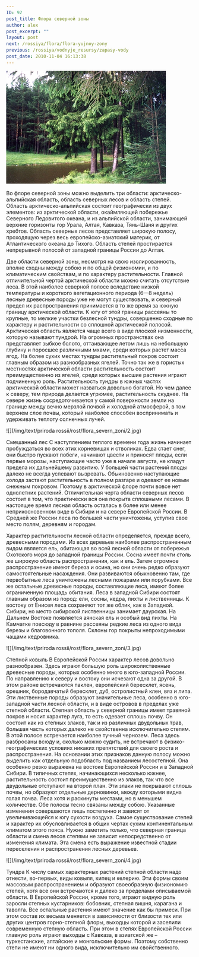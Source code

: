 ```yaml
---
ID: 92
post_title: Флора северной зоны
author: alex
post_excerpt: ""
layout: post
next: /rossiya/flora/flora-yujnoy-zony
previous: /rossiya/vodnyje_resursy/zapasy-vody
post_date: 2010-11-04 16:13:38
---
```


 

![](/img/book/593.jpg)

Во флоре северной зоны можно выделить три области: арктическо-альпийская область, область северных лесов и область степей. Область арктическо-альпийская состоит географически из двух элементов: из арктической области, окаймляющей побережье Северного Ледовитого океана, и из альпийской области, занимающей верхние горизонты гор Урала, Алтая, Кавказа, Тянь-Шаня и других хребтов. Область северных лесов представляет широкую полосу, проходящую через весь европейско-азиатский материк, от Атлантического океана до Тихого. Область степей простирается непрерывной полосой от западной границы России до Алтая.
  
Две области северной зоны, несмотря на свою изолированность, вполне сходны между собою и по общей физиономии, и по климатическим свойствам, и по характеру растительности. Главной отличительной чертой арктической области можно считать отсутствие леса. В этой наиболее северной полосе вследствие низкой температуры и короткого вегетационного периода (6—8 недель) лесные древесные породы уже не могут существовать, и северный предел их распространения принимается в то же время за южную границу арктической области. К югу от этой границы рассеяны то крупные, то мелкие участки безлесной тундры, совершенно сходные по характеру и растительности со сплошной арктической полосой. 
Арктическая область является чаще всего в виде плоской низменности, которую называют тундрой. На огромных пространствах она представляет зыбкое болото, оттаивающее летом лишь на небольшую глубину и поросшее различными мхами, среди которых растет масса ягод. На более сухих местах тундры растительный покров состоит главным образом из разнообразных ягелей. Точно так же в гористых местностях арктической области растительность состоит преимущественно из ягелей, среди которых высшие растения играют подчиненную роль. Растительность тундры в южных частях арктической области может назваться довольно богатой. Но чем далее к северу, тем природа делается угрюмее, растительность скуднее. На севере жизнь сосредоточивается у самой поверхности земли на границе между вечно мерзлой почвой и холодной атмосферой, в том верхнем слое почвы, который наиболее способен воспринимать и удерживать теплоту солнечных лучей. 


![](/img/text/priroda rossii/rost/flora_severn_zoni/2.jpg)

Смешанный лес 
С наступлением теплого времени года жизнь начинает пробуждаться во всех этих корневищах и стволиках. Едва стает снег, они быстро пускают побеги, начинают цвести и приносят плоды, если первые морозы, наступающие часто уже в начале августа, не кладут предела их дальнейшему развитию. У большей части растений плоды далеко не всегда успевают вызревать. Обыкновенно наступающие холода застают растительность в полном разгаре и одевают ее новым снежным покровом. Поэтому в арктической флоре почти вовсе нет однолетних растений. 
Отличительная черта области северных лесов состоит в том, что практически вся она покрыта сплошными лесами. В настоящее время лесная область осталась в более или менее неприкосновенном виде в Сибири и на севере Европейской России. В Средней же России леса по большей части уничтожены, уступив свое место полям, деревням и городам.  
  
Характер растительности лесной области определяется, прежде всего, древесными породами. Из всех деревьев наиболее распространенным видом является ель, обитающая во всей лесной области от побережья Охотского моря до западной границы России. Сосна имеет почти столь же широкую область распространения, как и ель. Затем огромное распространение имеют береза и осина, но они очень редко образуют самостоятельные насаждения. Они развиваются обыкновенно там, где первобытные леса уничтожены лесными пожарами или порубками. Все же остальные древесные породы, составляющие леса, имеют более ограниченную площадь обитания. 
Леса в западной Сибири состоят главным образом из пород: ели, сосны, кедра, пихты и лиственницы. К востоку от Енисея леса сохраняют тот же облик, как в Западной. Сибири, но место сибирской лиственницы занимает даурская. На Дальнем Востоке появляется аянская ель и особый вид пихты. На Камчатке повсюду в равнине рассеяны редкие леса из одного вида березы и благовонного тополя. Склоны гор покрыты непроходимыми чащами кедровника. 


![](/img/text/priroda rossii/rost/flora_severn_zoni/3.jpg)

Степной ковыль 
В Европейской России характер лесов довольно разнообразен. Здесь играют большую роль широколиственные древесные породы, которых особенно много в юго-западной России. По направлению к северу и востоку они исчезают одна за другой. В этом районе встречаются паклен, европейский бересклет, ясень, орешник, бородавчатый бересклет, дуб, остролистный клен, вяз и липа. Эти лиственные породы образуют значительные леса, особенно в юго-западной части лесной области, и в виде островов в пределах уже степной области. 
Степная область у северной границы имеет травяной покров и носит характер луга, то есть одевает сплошь почву. Он состоит как из степных злаков, так и из различных двудольных трав, большая часть которых далеко не свойственна исключительно степям. В этой полосе встречается наиболее тучный чернозем. Леса здесь разбросаны всюду и, сколько можно судить, не встречают в физико-географических условиях никаких препятствий для своего роста и распространения. На основании этих признаков данную полосу можно выделить как отдельную подобласть под названием лесостепной. Она особенно резко выражена на востоке Европейской России и в Западной Сибири. 
В типичных степях, начинающихся несколько южнее, растительность состоит преимущественно из злаков, так что все двудольные отступают на второй план. Эти злаки не покрывают сплошь почвы, но образуют отдельные дерновинки, между которыми видна голая почва. Леса хотя и раскинуты местами, но в меньшем количестве. Обе полосы тесно связаны между собою. Указанные изменения совершаются лишь постепенно и зависят от увеличивающейся к югу сухости воздуха. Самое существование степей и характер их обусловливается в общих чертах сухим континентальным климатом этого пояса. Нужно заметить только, что северная граница области и смена лесов степями не зависит непосредственно от изменения климата. Эта смена есть выражение известной стадии переселения и распространения лесных деревьев. 


![](/img/text/priroda rossii/rost/flora_severn_zoni/4.jpg)

Тундра 
К числу самых характерных растений степной области надо отнести, во-первых, виды ковыля, кипец и келерию. Эти формы своим массовым распространением и образуют своеобразную физиономию степей, хотя все они встречаются и далеко за пределами описываемой области. В Европейской России, кроме того, играют видную роль заросли степных кустарников: бобовник, степная вишня, карагана и таволга. Все остальные растения имеют значение как бы примеси. При этом состав их весьма меняется в зависимости от близости тех или других центров горно-степной флоры, выходцы которой и заселили современную степную область. При этом в степях Европейской России главную роль играют выходцы с Кавказа, в азиатской же – туркестанские, алтайские и монгольские формы. Поэтому собственно степи не имеют ни одного вида, исключительно им свойственного.